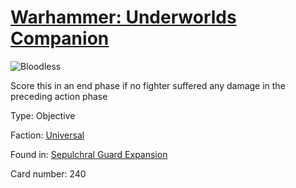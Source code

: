 # [Warhammer: Underworlds Companion](https://guidokessels.github.io/wh-underworlds)

  

![Bloodless](https://warhammerunderworlds.com/wp-content/uploads/sites/6/2017/12/240_ENG-Bloodless.png)

Score this in an end phase if no fighter suffered any damage in the preceding action phase

Type: Objective

Faction: [Universal](https://guidokessels.github.io/wh-underworlds/factions/universal.md)

Found in: [Sepulchral Guard Expansion](https://guidokessels.github.io/wh-underworlds/locations/sepulchral-guard-expansion.md)

Card number: 240

